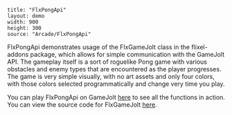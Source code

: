 ```
title: "FlxPongApi"
layout: demo
width: 900
height: 300
source: "Arcade/FlxPongApi"
```

FlxPongApi demonstrates usage of the FlxGameJolt class in the flixel-addons package, which allows for simple communication with the GameJolt API. The gameplay itself is a sort of roguelike Pong game with various obstacles and enemy types that are encountered as the player progresses. The game is very simple visually, with no art assets and only four colors, with those colors selected programmatically and change very time you play.

You can play FlxPongApi on GameJolt [here](http://gamejolt.com/games/arcade/flxpong/19975/) to see all the functions in action. You can view the source code for FlxGameJolt [here](https://github.com/HaxeFlixel/flixel-addons/blob/master/flixel/addons/api/FlxGameJolt.hx).